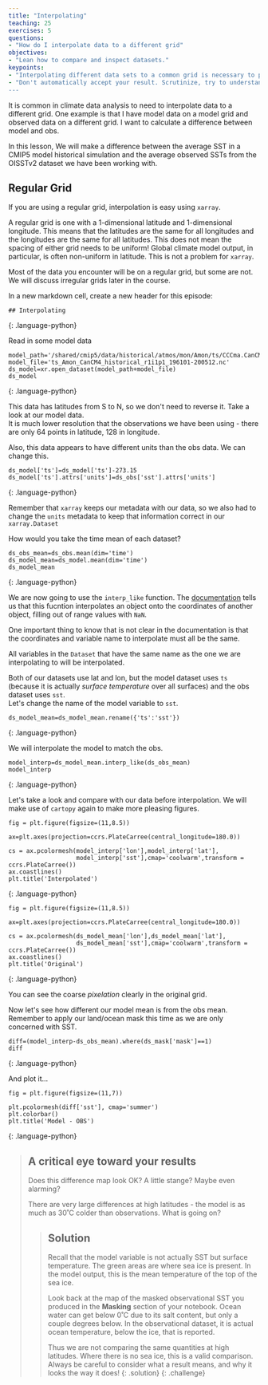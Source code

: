 ```yaml
---
title: "Interpolating"
teaching: 25
exercises: 5
questions:
- "How do I interpolate data to a different grid"
objectives:
- "Lean how to compare and inspect datasets."
keypoints:
- "Interpolating different data sets to a common grid is necessary to perform quantitative comparisons or to combine data"
- "Don't automatically accept your result. Scrutinize, try to understand the features you see. Do they mean what you think they should mean?
---
```


It is common in climate data analysis to need to interpolate data to a different grid.  One example is that I have model data on a model grid and observed data on a different grid. I want to calculate a difference between model and obs. 

In this lesson, We will make a difference between the average SST in a CMIP5 model historical simulation and the average observed SSTs from the OISSTv2 dataset we have been working with. 


## Regular Grid

If you are using a regular grid, interpolation is easy using `xarray`.  

A regular grid is one with a 1-dimensional latitude and 1-dimensional longitude. This means that the latitudes are the same for all longitudes and the longitudes are the same for all latitudes. This does not mean the spacing of either grid needs to be uniform! Global climate model output, in particular, is often non-uniform in latitude. This is not a problem for `xarray`.

Most of the data you encounter will be on a regular grid, but some are not.  We will discuss irregular grids later in the course.

In a new markdown cell, create a new header for this episode:

~~~
## Interpolating
~~~
{: .language-python}


Read in some model data

~~~
model_path='/shared/cmip5/data/historical/atmos/mon/Amon/ts/CCCma.CanCM4/r1i1p1/'
model_file='ts_Amon_CanCM4_historical_r1i1p1_196101-200512.nc'
ds_model=xr.open_dataset(model_path+model_file)
ds_model
~~~
{: .language-python}

This data has latitudes from S to N, so we don't need to reverse it.
Take a look at our model data.  
It is much lower resolution that the observations we have been using - there are only 64 points in latitude, 128 in longitude.

Also, this data appears to have different units than the obs data. 
We can change this.

~~~
ds_model['ts']=ds_model['ts']-273.15
ds_model['ts'].attrs['units']=ds_obs['sst'].attrs['units']
~~~
{: .language-python}

Remember that `xarray` keeps our metadata with our data, so we also had to change the `units` metadata to keep that information correct in our `xarray.Dataset`

How would you take the time mean of each dataset?

~~~
ds_obs_mean=ds_obs.mean(dim='time')
ds_model_mean=ds_model.mean(dim='time')
ds_model_mean
~~~
{: .language-python}

We are now going to use the `interp_like` function.  The [documentation](http://xarray.pydata.org/en/stable/generated/xarray.Dataset.interp_like.html) tells us that this fucntion interpolates an object onto the coordinates of another object, filling out of range values with `NaN`.

One important thing to know that is not clear in the documentation is that the coordinates and variable name to interpolate must all be the same.

All variables in the `Dataset` that have the same name as the one we are interpolating to will be interpolated.

Both of our datasets use lat and lon, but the model dataset uses `ts` (because it is actually _surface temperature_ over all surfaces) and the obs dataset uses `sst`.  
Let's change the name of the model variable to `sst`.

~~~
ds_model_mean=ds_model_mean.rename({'ts':'sst'})
~~~
{: .language-python}

We will interpolate the model to match the obs. 

~~~
model_interp=ds_model_mean.interp_like(ds_obs_mean)
model_interp
~~~
{: .language-python}

Let's take a look and compare with our data before interpolation. 
We will make use of `cartopy` again to make more pleasing figures.

~~~
fig = plt.figure(figsize=(11,8.5))

ax=plt.axes(projection=ccrs.PlateCarree(central_longitude=180.0))

cs = ax.pcolormesh(model_interp['lon'],model_interp['lat'],
                   model_interp['sst'],cmap='coolwarm',transform = ccrs.PlateCarree())
ax.coastlines()
plt.title('Interpolated')
~~~
{: .language-python}

~~~
fig = plt.figure(figsize=(11,8.5))

ax=plt.axes(projection=ccrs.PlateCarree(central_longitude=180.0))

cs = ax.pcolormesh(ds_model_mean['lon'],ds_model_mean['lat'],
                   ds_model_mean['sst'],cmap='coolwarm',transform = ccrs.PlateCarree())
ax.coastlines()
plt.title('Original')
~~~
{: .language-python}

You can see the coarse _pixelation_ clearly in the original grid.


Now let's see how different our model mean is from the obs mean. 
Remember to apply our land/ocean mask this time as we are only concerned with SST.

~~~
diff=(model_interp-ds_obs_mean).where(ds_mask['mask']==1)
diff
~~~
{: .language-python}

And plot it...

~~~
fig = plt.figure(figsize=(11,7))

plt.pcolormesh(diff['sst'], cmap='summer')
plt.colorbar()
plt.title('Model - OBS')
~~~
{: .language-python}

> ## A critical eye toward your results
>
> Does this difference map look OK? A little stange?  Maybe even alarming?
>
> There are very large differences at high latitudes - the model is as much as 30˚C colder than observations.
> What is going on?
>
>> ## Solution
>> Recall that the model variable is not actually SST but surface temperature.
>> The green areas are where sea ice is present. In the model output, this is the mean temperature of the top of the sea ice.
>> 
>> Look back at the map of the masked observational SST you produced in the **Masking** section of your notebook.
>> Ocean water can get below 0˚C due to its salt content, but only a couple degrees below.
>> In the observational dataset, it is actual ocean temperature, below the ice, that is reported.
>> 
>> Thus we are not comparing the same quantities at high latitudes. 
>> Where there is no sea ice, this is a valid comparison.
>> Always be careful to consider what a result means, and why it looks the way it does!
> {: .solution}
{: .challenge}
